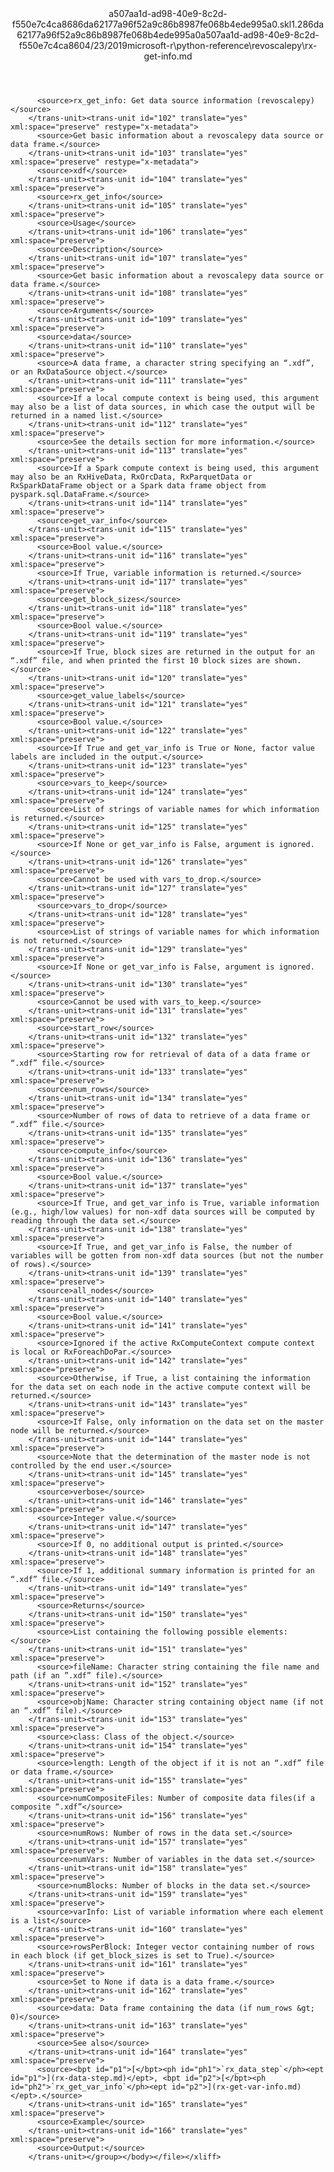 <?xml version="1.0"?><xliff version="1.2" xmlns="urn:oasis:names:tc:xliff:document:1.2" xmlns:xsi="http://www.w3.org/2001/XMLSchema-instance" xsi:schemaLocation="urn:oasis:names:tc:xliff:document:1.2 xliff-core-1.2-transitional.xsd"><file datatype="xml" original="rx-get-info.md" source-language="en-US" target-language="en-US"><header><tool tool-id="mdxliff" tool-name="mdxliff" tool-version="1.0-1931010" tool-company="Microsoft" /><xliffext:skl_file_name xmlns:xliffext="urn:microsoft:content:schema:xliffextensions">a507aa1d-ad98-40e9-8c2d-f550e7c4ca8686da62177a96f52a9c86b8987fe068b4ede995a0.skl</xliffext:skl_file_name><xliffext:version xmlns:xliffext="urn:microsoft:content:schema:xliffextensions">1.2</xliffext:version><xliffext:ms.openlocfilehash xmlns:xliffext="urn:microsoft:content:schema:xliffextensions">86da62177a96f52a9c86b8987fe068b4ede995a0</xliffext:ms.openlocfilehash><xliffext:ms.sourcegitcommit xmlns:xliffext="urn:microsoft:content:schema:xliffextensions">a507aa1d-ad98-40e9-8c2d-f550e7c4ca86</xliffext:ms.sourcegitcommit><xliffext:ms.lasthandoff xmlns:xliffext="urn:microsoft:content:schema:xliffextensions">04/23/2019</xliffext:ms.lasthandoff><xliffext:ms.openlocfilepath xmlns:xliffext="urn:microsoft:content:schema:xliffextensions">microsoft-r\python-reference\revoscalepy\rx-get-info.md</xliffext:ms.openlocfilepath></header><body><group id="content" extype="content"><trans-unit id="101" translate="yes" xml:space="preserve" restype="x-metadata">
          <source>rx_get_info: Get data source information (revoscalepy)</source>
        </trans-unit><trans-unit id="102" translate="yes" xml:space="preserve" restype="x-metadata">
          <source>Get basic information about a revoscalepy data source or data frame.</source>
        </trans-unit><trans-unit id="103" translate="yes" xml:space="preserve" restype="x-metadata">
          <source>xdf</source>
        </trans-unit><trans-unit id="104" translate="yes" xml:space="preserve">
          <source>rx_get_info</source>
        </trans-unit><trans-unit id="105" translate="yes" xml:space="preserve">
          <source>Usage</source>
        </trans-unit><trans-unit id="106" translate="yes" xml:space="preserve">
          <source>Description</source>
        </trans-unit><trans-unit id="107" translate="yes" xml:space="preserve">
          <source>Get basic information about a revoscalepy data source or data frame.</source>
        </trans-unit><trans-unit id="108" translate="yes" xml:space="preserve">
          <source>Arguments</source>
        </trans-unit><trans-unit id="109" translate="yes" xml:space="preserve">
          <source>data</source>
        </trans-unit><trans-unit id="110" translate="yes" xml:space="preserve">
          <source>A data frame, a character string specifying an “.xdf”, or an RxDataSource object.</source>
        </trans-unit><trans-unit id="111" translate="yes" xml:space="preserve">
          <source>If a local compute context is being used, this argument may also be a list of data sources, in which case the output will be returned in a named list.</source>
        </trans-unit><trans-unit id="112" translate="yes" xml:space="preserve">
          <source>See the details section for more information.</source>
        </trans-unit><trans-unit id="113" translate="yes" xml:space="preserve">
          <source>If a Spark compute context is being used, this argument may also be an RxHiveData, RxOrcData, RxParquetData or RxSparkDataFrame object or a Spark data frame object from pyspark.sql.DataFrame.</source>
        </trans-unit><trans-unit id="114" translate="yes" xml:space="preserve">
          <source>get_var_info</source>
        </trans-unit><trans-unit id="115" translate="yes" xml:space="preserve">
          <source>Bool value.</source>
        </trans-unit><trans-unit id="116" translate="yes" xml:space="preserve">
          <source>If True, variable information is returned.</source>
        </trans-unit><trans-unit id="117" translate="yes" xml:space="preserve">
          <source>get_block_sizes</source>
        </trans-unit><trans-unit id="118" translate="yes" xml:space="preserve">
          <source>Bool value.</source>
        </trans-unit><trans-unit id="119" translate="yes" xml:space="preserve">
          <source>If True, block sizes are returned in the output for an “.xdf” file, and when printed the first 10 block sizes are shown.</source>
        </trans-unit><trans-unit id="120" translate="yes" xml:space="preserve">
          <source>get_value_labels</source>
        </trans-unit><trans-unit id="121" translate="yes" xml:space="preserve">
          <source>Bool value.</source>
        </trans-unit><trans-unit id="122" translate="yes" xml:space="preserve">
          <source>If True and get_var_info is True or None, factor value labels are included in the output.</source>
        </trans-unit><trans-unit id="123" translate="yes" xml:space="preserve">
          <source>vars_to_keep</source>
        </trans-unit><trans-unit id="124" translate="yes" xml:space="preserve">
          <source>List of strings of variable names for which information is returned.</source>
        </trans-unit><trans-unit id="125" translate="yes" xml:space="preserve">
          <source>If None or get_var_info is False, argument is ignored.</source>
        </trans-unit><trans-unit id="126" translate="yes" xml:space="preserve">
          <source>Cannot be used with vars_to_drop.</source>
        </trans-unit><trans-unit id="127" translate="yes" xml:space="preserve">
          <source>vars_to_drop</source>
        </trans-unit><trans-unit id="128" translate="yes" xml:space="preserve">
          <source>List of strings of variable names for which information is not returned.</source>
        </trans-unit><trans-unit id="129" translate="yes" xml:space="preserve">
          <source>If None or get_var_info is False, argument is ignored.</source>
        </trans-unit><trans-unit id="130" translate="yes" xml:space="preserve">
          <source>Cannot be used with vars_to_keep.</source>
        </trans-unit><trans-unit id="131" translate="yes" xml:space="preserve">
          <source>start_row</source>
        </trans-unit><trans-unit id="132" translate="yes" xml:space="preserve">
          <source>Starting row for retrieval of data of a data frame or “.xdf” file.</source>
        </trans-unit><trans-unit id="133" translate="yes" xml:space="preserve">
          <source>num_rows</source>
        </trans-unit><trans-unit id="134" translate="yes" xml:space="preserve">
          <source>Number of rows of data to retrieve of a data frame or “.xdf” file.</source>
        </trans-unit><trans-unit id="135" translate="yes" xml:space="preserve">
          <source>compute_info</source>
        </trans-unit><trans-unit id="136" translate="yes" xml:space="preserve">
          <source>Bool value.</source>
        </trans-unit><trans-unit id="137" translate="yes" xml:space="preserve">
          <source>If True, and get_var_info is True, variable information (e.g., high/low values) for non-xdf data sources will be computed by reading through the data set.</source>
        </trans-unit><trans-unit id="138" translate="yes" xml:space="preserve">
          <source>If True, and get_var_info is False, the number of variables will be gotten from non-xdf data sources (but not the number of rows).</source>
        </trans-unit><trans-unit id="139" translate="yes" xml:space="preserve">
          <source>all_nodes</source>
        </trans-unit><trans-unit id="140" translate="yes" xml:space="preserve">
          <source>Bool value.</source>
        </trans-unit><trans-unit id="141" translate="yes" xml:space="preserve">
          <source>Ignored if the active RxComputeContext compute context is local or RxForeachDoPar.</source>
        </trans-unit><trans-unit id="142" translate="yes" xml:space="preserve">
          <source>Otherwise, if True, a list containing the information for the data set on each node in the active compute context will be returned.</source>
        </trans-unit><trans-unit id="143" translate="yes" xml:space="preserve">
          <source>If False, only information on the data set on the master node will be returned.</source>
        </trans-unit><trans-unit id="144" translate="yes" xml:space="preserve">
          <source>Note that the determination of the master node is not controlled by the end user.</source>
        </trans-unit><trans-unit id="145" translate="yes" xml:space="preserve">
          <source>verbose</source>
        </trans-unit><trans-unit id="146" translate="yes" xml:space="preserve">
          <source>Integer value.</source>
        </trans-unit><trans-unit id="147" translate="yes" xml:space="preserve">
          <source>If 0, no additional output is printed.</source>
        </trans-unit><trans-unit id="148" translate="yes" xml:space="preserve">
          <source>If 1, additional summary information is printed for an “.xdf” file.</source>
        </trans-unit><trans-unit id="149" translate="yes" xml:space="preserve">
          <source>Returns</source>
        </trans-unit><trans-unit id="150" translate="yes" xml:space="preserve">
          <source>List containing the following possible elements:</source>
        </trans-unit><trans-unit id="151" translate="yes" xml:space="preserve">
          <source>fileName: Character string containing the file name and path (if an ”.xdf” file).</source>
        </trans-unit><trans-unit id="152" translate="yes" xml:space="preserve">
          <source>objName: Character string containing object name (if not an “.xdf” file).</source>
        </trans-unit><trans-unit id="153" translate="yes" xml:space="preserve">
          <source>class: Class of the object.</source>
        </trans-unit><trans-unit id="154" translate="yes" xml:space="preserve">
          <source>length: Length of the object if it is not an “.xdf” file or data frame.</source>
        </trans-unit><trans-unit id="155" translate="yes" xml:space="preserve">
          <source>numCompositeFiles: Number of composite data files(if a composite “.xdf”</source>
        </trans-unit><trans-unit id="156" translate="yes" xml:space="preserve">
          <source>numRows: Number of rows in the data set.</source>
        </trans-unit><trans-unit id="157" translate="yes" xml:space="preserve">
          <source>numVars: Number of variables in the data set.</source>
        </trans-unit><trans-unit id="158" translate="yes" xml:space="preserve">
          <source>numBlocks: Number of blocks in the data set.</source>
        </trans-unit><trans-unit id="159" translate="yes" xml:space="preserve">
          <source>varInfo: List of variable information where each element is a list</source>
        </trans-unit><trans-unit id="160" translate="yes" xml:space="preserve">
          <source>rowsPerBlock: Integer vector containing number of rows in each block (if get_block_sizes is set to True).</source>
        </trans-unit><trans-unit id="161" translate="yes" xml:space="preserve">
          <source>Set to None if data is a data frame.</source>
        </trans-unit><trans-unit id="162" translate="yes" xml:space="preserve">
          <source>data: Data frame containing the data (if num_rows &gt; 0)</source>
        </trans-unit><trans-unit id="163" translate="yes" xml:space="preserve">
          <source>See also</source>
        </trans-unit><trans-unit id="164" translate="yes" xml:space="preserve">
          <source><bpt id="p1">[</bpt><ph id="ph1">`rx_data_step`</ph><ept id="p1">](rx-data-step.md)</ept>, <bpt id="p2">[</bpt><ph id="ph2">`rx_get_var_info`</ph><ept id="p2">](rx-get-var-info.md)</ept>.</source>
        </trans-unit><trans-unit id="165" translate="yes" xml:space="preserve">
          <source>Example</source>
        </trans-unit><trans-unit id="166" translate="yes" xml:space="preserve">
          <source>Output:</source>
        </trans-unit></group></body></file></xliff>